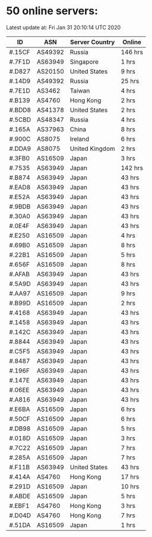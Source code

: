 # 50 online servers:

Latest update at: Fri Jan 31 20:10:14 UTC 2020

| ID | ASN | Server Country | Online |
| -- | --- | -------------- | ------ |
| #.15CF | AS49392 | Russia | 146 hrs |
| #.7F1D | AS63949 | Singapore | 1 hrs |
| #.D827 | AS20150 | United States | 9 hrs |
| #.14D9 | AS49392 | Russia | 25 hrs |
| #.7E1D | AS3462 | Taiwan | 4 hrs |
| #.B139 | AS4760 | Hong Kong | 2 hrs |
| #.BDD8 | AS41378 | United States | 2 hrs |
| #.5CBD | AS48347 | Russia | 4 hrs |
| #.165A | AS37963 | China | 8 hrs |
| #.900C | AS8075 | Ireland | 6 hrs |
| #.DDA9 | AS8075 | United Kingdom | 2 hrs |
| #.3FB0 | AS16509 | Japan | 3 hrs |
| #.7535 | AS63949 | Japan | 142 hrs |
| #.B874 | AS63949 | Japan | 43 hrs |
| #.EAD8 | AS63949 | Japan | 43 hrs |
| #.E52A | AS63949 | Japan | 43 hrs |
| #.9BDB | AS63949 | Japan | 43 hrs |
| #.30A0 | AS63949 | Japan | 43 hrs |
| #.0E4F | AS63949 | Japan | 43 hrs |
| #.E250 | AS16509 | Japan | 4 hrs |
| #.69B0 | AS16509 | Japan | 8 hrs |
| #.22B1 | AS16509 | Japan | 5 hrs |
| #.656F | AS16509 | Japan | 8 hrs |
| #.AFAB | AS63949 | Japan | 43 hrs |
| #.5A9D | AS63949 | Japan | 43 hrs |
| #.AA97 | AS16509 | Japan | 9 hrs |
| #.B99D | AS16509 | Japan | 2 hrs |
| #.4168 | AS63949 | Japan | 43 hrs |
| #.1458 | AS63949 | Japan | 43 hrs |
| #.142C | AS63949 | Japan | 43 hrs |
| #.8844 | AS63949 | Japan | 43 hrs |
| #.C5F5 | AS63949 | Japan | 43 hrs |
| #.8487 | AS63949 | Japan | 43 hrs |
| #.196F | AS63949 | Japan | 43 hrs |
| #.147E | AS63949 | Japan | 43 hrs |
| #.06EE | AS63949 | Japan | 43 hrs |
| #.A816 | AS63949 | Japan | 43 hrs |
| #.E6BA | AS16509 | Japan | 6 hrs |
| #.50CF | AS16509 | Japan | 6 hrs |
| #.DB98 | AS16509 | Japan | 5 hrs |
| #.018D | AS16509 | Japan | 3 hrs |
| #.7C22 | AS16509 | Japan | 7 hrs |
| #.285A | AS16509 | Japan | 7 hrs |
| #.F11B | AS63949 | United States | 43 hrs |
| #.414A | AS4760 | Hong Kong | 17 hrs |
| #.291D | AS16509 | Japan | 10 hrs |
| #.ABDE | AS16509 | Japan | 5 hrs |
| #.EBF1 | AS4760 | Hong Kong | 3 hrs |
| #.D04D | AS4760 | Hong Kong | 7 hrs |
| #.51DA | AS16509 | Japan | 1 hrs |

